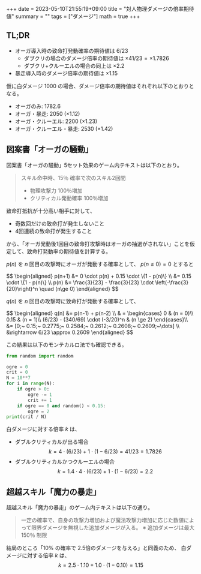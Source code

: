 +++
date = 2023-05-10T21:55:19+09:00
title = "対人物理ダメージの倍率期待値"
summary = ""
tags = ["ダメージ"]
math = true
+++

## TL;DR

* オーガ導入時の致命打発動確率の期待値は $6/23$
  * ダブクリの場合のダメージ倍率の期待値は $\times 41/23 = \times 1.7826$
  * ダブクリ+クルーエルの場合の同上は $\times 2.2$
* 暴走導入時のダメージ倍率の期待値は $\times 1.15$

仮に白ダメージ 1000 の場合、ダメージ倍率の期待値はそれぞれ以下のとおりとなる。
* オーガのみ: 1782.6
* オーガ・暴走: 2050 $(\times 1.12)$
* オーガ・クルーエル: 2200 $(\times 1.23)$
* オーガ・クルーエル・暴走: 2530 $(\times 1.42)$

## 図案書「オーガの騒動」

図案書「オーガの騒動」5セット効果のゲーム内テキストは以下のとおり。

> スキル命中時、15％ 確率で次のスキル2回間
> * 物理攻撃力 100％増加
> * クリティカル発動確率 100％増加

致命打抵抗が十分高い相手に対して、
* 奇数回だけの致命打が発生しないこと
* 4回連続の致命打が発生すること

から、「オーガ発動後1回目の致命打攻撃時はオーガの抽選がされない」ことを仮定して、致命打発動率の期待値を計算する。

$p(n)$ を $n$ 回目の攻撃時にオーガが発動する確率として、
$p(n\le0) = 0$ とすると
<p>
$$
\begin{aligned}
p(n+1) &= 0 \cdot p(n) + 0.15 \cdot \{1 - p(n)\} \\
       &= 0.15 \cdot \{1 - p(n)\} \\
p(n)   &= \frac{3}{23} - \frac{3}{23} \cdot \left(-\frac{3}{20}\right)^n \quad (n\ge 0)
\end{aligned}
$$</p>

$q(n)$ を $n$ 回目の攻撃時に致命打が発動する確率として、
<p>
$$
\begin{aligned}
q(n) &= p(n-1) + p(n-2) \\
     & = \begin{cases}
        0    & (n = 0)\\
        0.15 & (n = 1)\\
        (6/23) - (340/69) \cdot (-3/20)^n & (n \ge 2)
      \end{cases}\\
     &= [0;~ 0.15;~ 0.2775;~ 0.2584;~ 0.2612;~ 0.2608;~ 0.2609;~\dots] \\
     &\rightarrow 6/23 \approx 0.2609
\end{aligned}
$$</p>

この結果は以下のモンテカルロ法でも確認できる。

```py
from random import random

ogre = 0
crit = 0
N = 10**7
for i in range(N):
    if ogre > 0:
        ogre -= 1
        crit += 1
    if ogre == 0 and random() < 0.15:
        ogre = 2
print(crit / N)
```

白ダメージに対する倍率 $k$ は、
* ダブルクリティカルが出る場合
$$ k = 4 \cdot (6/23) + 1 \cdot (1 - 6/23) = 41/23 = 1.7826 $$
* ダブルクリティカルかつクルーエルの場合
$$ k = 1.4 \cdot 4 \cdot (6/23) + 1 \cdot (1 - 6/23) = 2.2 $$

## 超越スキル「魔力の暴走」

超越スキル「魔力の暴走」のゲーム内テキストは以下の通り。
> 一定の確率で、自身の攻撃力増加および魔法攻撃力増加に応じた数値によって限界ダメージを無視した追加ダメージが入る。 ※ 追加ダメージは最大 150％ 制限

結局のところ「10% の確率で 2.5倍のダメージを与える」と同義のため、
白ダメージに対する倍率 $k$ は、
$$ k = 2.5 \cdot 1.10 + 1.0 \cdot (1 - 0.10) = 1.15 $$
